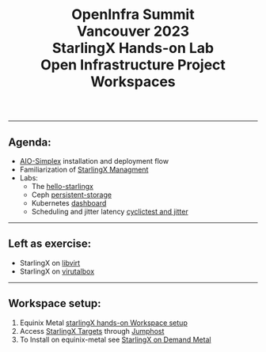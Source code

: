 # <p style="text-align: center;">OpenInfra Summit<br/>Vancouver  2023<br/>StarlingX Hands-on Lab<br/>Open Infrastructure Project Workspaces<br/><br/></p>

---
Agenda:
---

- [AIO-Simplex](AIO-SX-On-Equinix/README.md) installation and deployment flow
- Familiarization of [StarlingX Managment](AIO-SX-On-Equinix/Familiarization-of-StarlingX-Management.md)
- Labs:
	- The [hello-starlingx](AIO-SX-On-Equinix/app-hello-starlingx.md)
	- Ceph [persistent-storage](AIO-SX-On-Equinix/app-hello-persistent-starlingx.md)
	- Kubernetes [dashboard](AIO-SX-On-Equinix/app-kubernetes-dashboard.md)
	- Scheduling and jitter latency [cyclictest and jitter](AIO-SX-On-Equinix/app-cyclitest.md)

---
Left as exercise:
---
- StarlingX on [libvirt](libvirt/README.md) 
- StarlingX on [virutalbox](virtualbox/reademe.md)
---
Workspace setup:
---
1) Equinix Metal [starlingX hands-on Workspace setup](equinix-metal-setup/using_equinix_metal.md)
2) Access [StarlingX Targets](jumphost-setup/jumphost-targets.md) through [Jumphost](jumphost-setup/jump-host.md)
4) To Install on equinix-metal see [StarlingX on Demand Metal](equinix-metal-setup/EquinixStarlingX.md)
